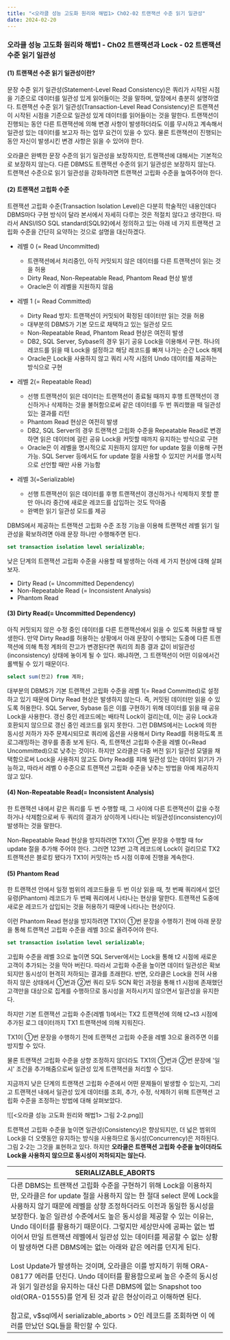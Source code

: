 ```yaml
---
title: "<오라클 성능 고도화 원리와 해법1> Ch02-02 트랜잭션 수준 읽기 일관성"
date: 2024-02-20
---
```



### 오라클 성능 고도화 원리와 해법1 - Ch02 트랜잭션과 Lock - 02 트랜잭션 수준 읽기 일관성

#### (1) 트랜잭션 수준 읽기 일관성이란?

문장 수준 읽기 일관성(Statement-Level Read Consistency)은 쿼리가 시작된 시점을 기준으로 데이터를 일관성 있게 읽어들이는 것을 말하며, 앞장에서 충분히 설명하였다. 트랜잭션 수준 읽기 일관성(Transaction-Level Read Consistency)은 트랜잭션이 시작된 시점을 기준으로 일관성 있게 데이터를 읽어들이는 것을 말한다. 트랜잭션이 진행되는 동안 다른 트랜잭션에 의해 변경 사항이 발생하더라도 이를 무시하고 계속해서 일관성 있는 데이터를 보고자 하는 업무 요건이 있을 수 있다. 물론 트랜잭션이 진행되는 동안 자신이 발생시킨 변경 사항은 읽을 수 있어야 한다.

오라클은 완벽한 문장 수준의 읽기 일관성을 보장하지만, 트랜잭션에 대해서는 기본적으로 보장하지 않는다. 다른 DBMS도 트랜잭션 수준의 읽기 일관성은 보장하지 않는다. 트랜잭션 수준으로 읽기 일관성을 강화하려면 트랜잭션 고립화 수준을 높여주어야 한다.

#### (2) 트랜잭션 고립화 수준

트랜잭션 고립화 수준(Transaction Isolation Level)은 다분히 학술적인 내용인데다 DBMS마다 구현 방식이 달라 본서에서 자세히 다루는 것은 적절치 않다고 생각한다. 따라서 ANSI/ISO SQL standard(SQL92)에서 정의하고 있는 아래 네 가지 트랜잭션 고립화 수준을 간단히 요약하는 것으로 설명을 대신하겠다.

- 레벨 0 (= Read Uncommitted)
	- 트랜잭션에서 처리중인, 아직 커밋되지 않은 데이터를 다른 트랜잭션이 읽는 것을 허용
	- Dirty Read, Non-Repeatable Read, Phantom Read 현상 발생
	- Oracle은 이 레벨을 지원하지 않음

- 레벨 1 (= Read Committed)
	- Dirty Read 방지: 트랜잭션이 커밋되어 확정된 데이터만 읽는 것을 허용
	- 대부분의 DBMS가 기본 모드로 채택하고 있는 일관성 모드
	- Non-Repeatable Read, Phantom Read 현상은 여전히 발생
	- DB2, SQL Server, Sybase의 경우 읽기 공유 Lock을 이용해서 구현. 하나의 레코드를 읽을 때 Lock을 설정하고 해당 레코드를 빠져 나가는 순간 Lock 해제
	- Oracle은 Lock을 사용하지 않고 쿼리 시작 시점의 Undo 데이터를 제공하는 방식으로 구현


- 레벨 2(= Repeatable Read)
	- 선행 트랜잭션이 읽은 데이터는 트랜잭션이 종료될 때까지 후행 트랜잭션이 갱신하거나 삭제하는 것을 불허함으로써 같은 데이터를 두 번 쿼리했을 때 일관성 있는 결과를 리턴
	- Phantom Read 현상은 여전히 발생
	- DB2, SQL Server의 경우 트랜잭션 고립화 수준을 Repeatable Read로 변경하면 읽은 데이터에 걸린 공유 Lock을 커밋할 때까지 유지하는 방식으로 구현
	- Oracle은 이 레벨을 명시적으로 지원하지 않지만 for update 절을 이용해 구현 가능. SQL Server 등에서도 for update 절을 사용할 수 있지만 커서를 명시적으로 선언할 때만 사용 가능함

- 레벨 3(=Serializable)
	- 선행 트랜잭션이 읽은 데이터를 후행 트랜잭션이 갱신하거나 삭제하지 못할 뿐만 아니라 중간에 새로운 레코드를 삽입하는 것도 막아줌
	- 완벽한 읽기 일관성 모드를 제공

DBMS에서 제공하는 트랜잭션 고립화 수준 조정 기능을 이용해 트랜잭션 레벨 읽기 일관성을 확보하려면 아래 문장 하나만 수행해주면 된다.

```sql
set transaction isolation level serializable;
```

낮은 단계의 트랜잭션 고립화 수준을 사용할 때 발생하는 아래 세 가지 현상에 대해 살펴보자.

- Dirty Read (= Uncommitted Dependency)
- Non-Repeatable Read (= Inconsistent Analysis)
- Phantom Read

#### (3) Dirty Read(= Uncommitted Dependency)

아직 커밋되지 않은 수정 중인 데이터를 다른 트랜잭션에서 읽을 수 있도록 허용할 때 발생한다. 만약 Dirty Read를 허용하는 상황에서 아래 문장이 수행되는 도중에 다른 트랜잭션에 의해 특정 계좌의 잔고가 변경된다면 쿼리의 최종 결과 값이 비일관성(inconsistency) 상태에 놓이게 될 수 있다. 왜냐하면, 그 트랜잭션이 어떤 이유에서건 롤백될 수 있기 때문이다.

```sql
select sum(잔고) from 계좌;
```

대부분의 DBMS가 기본 트랜잭션 고립화 수준을 레벨 1(= Read Committed)로 설정하고 있기 때문에 Dirty Read 현상은 발생하지 않는다. 즉, 커밋된 데이터만 읽을 수 있도록 허용한다. SQL Server, Sybase 등은 이를 구현하기 위해 데이터를 읽을 때 공유 Lock을 사용한다. 갱신 중인 레코드에는 배타적 Lock이 걸리는데, 이는 공유 Lock과 호환되지 않으므로 갱신 중인 레코드를 읽지 못한다. 그런 DBMS에서는 Lock에 의한 동시성 저하가 자주 문제시되므로 쿼리에 옵션을 사용해서 Dirty Read를 허용하도록 프로그래밍하는 경우를 종종 보게 된다. 즉, 트랜잭션 고립화 수준을 레벨 0(=Read Uncommitted)으로 낮추는 것이다.  하지만 오라클은 다중 버전 읽기 일관성 모델을 채택함으로써 Lock을 사용하지 않고도 Dirty Read를 피해 일관성 있는 데이터 읽기가 가능하고, 따라서 레벨 0 수준으로 트랜잭션 고립화 수준을 낮추는 방법을 아예 제공하지 않고 있다.

#### (4) Non-Repeatable Read(= Inconsistent Analysis)

한 트랜잭션 내에서 같은 쿼리를 두 번 수행할 때, 그 사이에 다른 트랜잭션이 값을 수정하거나 삭제함으로써 두 쿼리의 결과가 상이하게 나타나는 비일관성(inconsistency)이 발생하는 것을 말한다.

Non-Repeatable Read 현상을 방지하려면 TX1이 ①번 문장을 수행할 때 for update 절을 추가해 주어야 한다. 그러면 123번 고객 레코드에 Lock이 걸리므로 TX2 트랜잭션은 블로킹 됐다가 TX1이 커밋하는 t5 시점 이후에 진행을 계속한다.

#### (5) Phantom Read

한 트랜잭션 안에서 일정 범위의 레코드들을 두 번 이상 읽을 때, 첫 번째 쿼리에서 없던 유령(Phantom) 레코드가 두 번째 쿼리에서 나타나는 현상을 말한다. 트랜잭션 도중에 새로운 레코드가 삽입되는 것을 허용하기 때문에 나타나는 현상이다.

이런 Phantom Read 현상을 방지하려면 TX1이 ①번 문장을 수행하기 전에 아래 문장을 통해 트랜잭션 고립화 수준을 레벨 3으로 올려주어야 한다.

```sql
set transaction isolation level serializable;
```

고립화 수준을 레벨 3으로 높이면 SQL Server에서는 Lock을 통해 t2 시점에 새로운 고객이 추가되는 것을 막아 버린다. 따라서 고립화 수준을 높이면 데이터 일관성은 확보되지만 동시성이 현격히 저하되는 결과를 초래한다. 반면, 오라클은 Lock을 전혀 사용하지 않은 상태에서 ①번과 ②번 쿼리 모두 SCN 확인 과정을 통해 t1 시점에 존재했던 고객만을 대상으로 집계를 수행하므로 동시성을 저하시키지 않으면서 일관성을 유지한다.

하지만 기본 트랜잭션 고립화 수준(레벨 1)에서는 TX2 트랜잭션에 의해 t2~t3 시점에 추가된 로그 데이터까지 TX1 트랜잭션에 의해 지워진다.

TX1이 ①번 문장을 수행하기 전에 트랜잭션 고립화 수준을 레벨 3으로 올려주면 이를 방지할 수 있다.

물론 트랜잭션 고립화 수준을 상향 조정하지 않더라도 TX1의 ①번과 ②번 문장에 '일시' 조건을 추가해줌으로써 일관성 있게 트랜잭션을 처리할 수 있다.

지금까지 낮은 단계의 트랜잭션 고립화 수준에서 어떤 문제들이 발생할 수 있는지, 그리고 트랜잭션 내에서 일관성 있게 데이터를 조회, 추가, 수정, 삭제하기 위해 트랜잭션 고립화 수준을 조정하는 방법에 대해 살펴보았다.

![[<오라클 성능 고도화 원리와 해법1> 그림 2-2.png]]

트랜잭션 고립화 수준을 높이면 일관성(Consistency)은 향상되지만, 더 넓은 범위의 Lock을 더 오랫동안 유지하는 방식을 사용하므로 동시성(Concurrency)은 저하된다. 그림 2-2는 그것을 표현하고 있다. 하지만 **오라클은 트랜잭션 고립화 수준을 높이더라도 Lock을 사용하지 않으므로 동시성이 저하되지는 않는다.**

| SERIALIZABLE_ABORTS |
| ---- |
| 다른 DBMS는 트랜잭션 고립화 수준을 구현하기 위해 Lock을 이용하지만, 오라클은 for update 절을 사용하지 않는 한 절대 select 문에 Lock을 사용하지 않기 때문에 레벨을 상향 조정하더라도 이전과 동일한 동시성을 보장한다. 높은 일관성 수준에서도 높은 동시성을 제공할 수 있는 이유는, Undo 데이터를 활용하기 때문이다. 그렇지만 세상만사에 공짜는 없는 법이어서 만일 트랜잭션 레벨에서 일관성 있는 데이터를 제공할 수 없는 상황이 발생하면 다른 DBMS에는 없는 아래와 같은 에러를 던지게 된다.<br><br>Lost Update가 발생하는 것이며, 오라클은 이를 방지하기 위해 ORA-08177 에러를 던진다. Undo 데이터를 활용함으로써 높은 수준의 동시성과 읽기 일관성을 유지하는 대신 다른 DBMS에 없는 Snapshot too old(ORA-01555)를 얻게 된 것과 같은 현상이라고 이해하면 된다.<br><br>참고로, v$sql에서 serializable_aborts > 0인 레코드를 조회하면 이 에러를 만났던 SQL들을 확인할 수 있다. |


